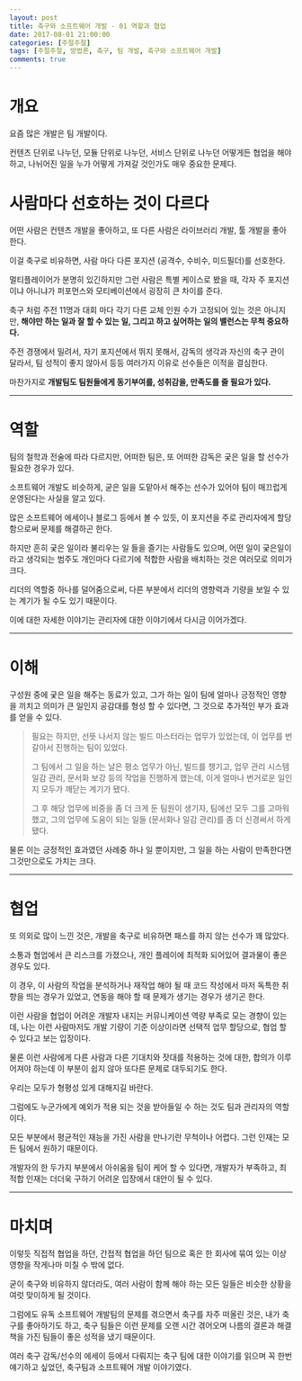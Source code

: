 ```yaml
---
layout: post
title: 축구와 소프트웨어 개발 - 01 역할과 협업
date: 2017-08-01 21:00:00
categories: [주절주절]
tags: [주절주절, 방법론, 축구, 팀 개발, 축구와 소프트웨어 개발]
comments: true
---
```


# 개요

요즘 많은 개발은 팀 개발이다.

컨텐츠 단위로 나누던, 모듈 단위로 나누던, 서비스 단위로 나누던 어떻게든 협업을 해야하고, 나뉘어진 일을 누가 어떻게 가져갈 것인가도 매우 중요한 문제다.

# 사람마다 선호하는 것이 다르다

어떤 사람은 컨텐츠 개발을 좋아하고, 또 다른 사람은 라이브러리 개발, 툴 개발을 좋아한다.

이걸 축구로 비유하면, 사람 마다 다른 포지션 (공격수, 수비수, 미드필더)를 선호한다.


멀티플레이어가 분명히 있긴하지만 그런 사람은 특별 케이스로 봤을 때, 각자 주 포지션이냐 아니냐가 퍼포먼스와 모티베이션에서 굉장히 큰 차이를 준다.

축구 처럼 주전 11명과 대회 마다 각기 다른 교체 인원 수가 고정되어 있는 것은 아니지만, **해야만 하는 일과 잘 할 수 있는 일, 그리고 하고 싶어하는 일의 밸런스는 무척 중요하다.**

주전 경쟁에서 밀려서, 자기 포지션에서 뛰지 못해서, 감독의 생각과 자신의 축구 관이 달라서, 팀 성적이 좋지 않아서 등등 여러가지 이유로 선수들은 이적을 결심한다.

마찬가지로 **개발팀도 팀원들에게 동기부여를, 성취감을, 만족도를 줄 필요가 있다.**

---

# 역할

팀의 철학과 전술에 따라 다르지만, 어떠한 팀은, 또 어떠한 감독은 궂은 일을 할 선수가 필요한 경우가 있다.

소프트웨어 개발도 비슷하게, 굳은 일을 도맡아서 해주는 선수가 있어야 팀이 매끄럽게 운영된다는 사실을 알고 있다.

많은 소프트웨어 에세이나 블로그 등에서 볼 수 있듯, 이 포지션을 주로 관리자에게 할당함으로써 문제를 해결하곤 한다. 

하지만 흔히 궂은 일이라 불리우는 일 들을 즐기는 사람들도 있으며, 어떤 일이 궂은일이라고 생각되는 범주도 개인마다 다르기에 적합한 사람을 배치하는 것은 여러모로 의미가 크다.

리더의 역할중 하나를 덜어줌으로써, 다른 부분에서 리더의 영향력과 기량을 보일 수 있는 계기가 될 수도 있기 때문이다.

이에 대한 자세한 이야기는 관리자에 대한 이야기에서 다시금 이어가겠다.

--- 

# 이해

구성원 중에 궂은 일을 해주는 동료가 있고, 그가 하는 일이 팀에 얼마나 긍정적인 영향을 끼치고 의미가 큰 일인지 공감대를 형성 할 수 있다면, 그 것으로 추가적인 부가 효과를 얻을 수 있다.

>필요는 하지만, 선뜻 나서지 않는 빌드 마스터라는 업무가 있었는데, 이 업무를 번갈아서 진행하는 팀이 있었다.
>
>그 팀에서 그 일을 하는 날은 평소 업무가 아닌, 빌드를 챙기고, 업무 관리 시스템 일감 관리, 문서화 보강 등의 작업을 진행하게 했는데, 이게 얼마나 번거로운 일인지 모두가 깨닫는 계기가 됐다.
>
>그 후 해당 업무에 비중을 좀 더 크게 둔 팀원이 생기자, 팀에선 모두 그를 고마워했고, 그의 업무에 도움이 되는 일들 (문서화나 일감 관리)를 좀 더 신경써서 하게 됐다.

물론 이는 긍정적인 효과였던 사례중 하나 일 뿐이지만, 그 일을 하는 사람이 만족한다면 그것만으로도 가치는 크다.


--- 

# 협업

또 의외로 많이 느낀 것은, 개발을 축구로 비유하면 패스를 하지 않는 선수가 꽤 많았다.

소통과 협업에서 큰 리스크를 가졌으나, 개인 플레이에 최적화 되어있어 결과물이 좋은 경우도 있다.

이 경우, 이 사람의 작업을 분석하거나 재작업 해야 될 때 코드 작성에서 마저 독특한 취향을 띄는 경우가 있었고, 연동을 해야 할 때 문제가 생기는 경우가 생기곤 한다.

이런 사람을 협업이 어려운 개발자 내지는 커뮤니케이션 역량 부족로 모는 경향이 있는데, 나는 이런 사람마저도 개발 기량이 기준 이상이라면 선택적 업무 할당으로, 협업 할 수 있다고 보는 입장이다.

물론 이런 사람에게 다른 사람과 다른 기대치와 잣대를 적용하는 것에 대한, 합의가 이루어져야 하는데 이 부분이 쉽지 않아 또다른 문제로 대두되기도 한다.

우리는 모두가 형평성 있게 대해지길 바란다.

그럼에도 누군가에게 예외가 적용 되는 것을 받아들일 수 하는 것도 팀과 관리자의 역할이다.

모든 부분에서 평균적인 재능을 가진 사람을 만나기란 무척이나 어렵다. 그런 인재는 모든 팀에서 원하기 때문이다.

개발자의 한 두가지 부분에서 아쉬움을 팀이 케어 할 수 있다면, 개발자가 부족하고, 최적합 인재는 더더욱 구하기 어려운 입장에서 대안이 될 수 있다.

---

# 마치며

이렇듯 직접적 협업을 하던, 간접적 협업을 하던 팀으로 혹은 한 회사에 묶여 있는 이상 영향을 작게나마 미칠 수 밖에 없다.


굳이 축구와 비유하지 않더라도, 여러 사람이 함께 해야 하는 모든 일들은 비슷한 상황을 여럿 맞이하게 될 것이다.


그럼에도 유독 소프트웨어 개발팀의 문제를 겪으면서 축구를 자주 떠올린 것은, 내가 축구를 좋아하기도 하고, 축구 팀들은 이런 문제를 오랜 시간 겪어오며 나름의 결론과 해결책을 가진 팀들이 좋은 성적을 냈기 때문이다.

여러 축구 감독/선수의 에세이 등에서  다뤄지는 축구 팀에 대한 이야기를 읽으며 꼭 한번 얘기하고 싶었던, 축구팀과 소프트웨어 개발 이야기였다.
